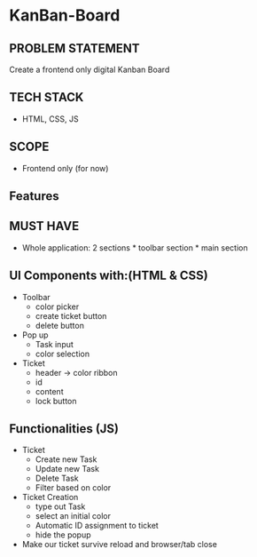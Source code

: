 # KanBan-Board
## PROBLEM STATEMENT 
Create a frontend only digital Kanban Board 

## TECH STACK
* HTML, CSS, JS 

## SCOPE 
* Frontend only (for now)


## Features 

## MUST HAVE 
* Whole application: 2 sections 
        * toolbar section
        * main section

## UI Components with:(HTML & CSS)
* Toolbar 
    * color picker 
    * create ticket button 
    * delete button 
* Pop up 
    * Task input 
    * color selection
* Ticket 
    * header -> color ribbon 
    * id 
    * content
    * lock button 

 ## Functionalities (JS)
* Ticket 
    * Create new Task 
    * Update new Task 
    * Delete Task 
    * Filter based on color
* Ticket Creation
    * type out Task 
    * select an initial color 
    * Automatic ID assignment to ticket
    * hide the popup
* Make our ticket survive reload and browser/tab close
